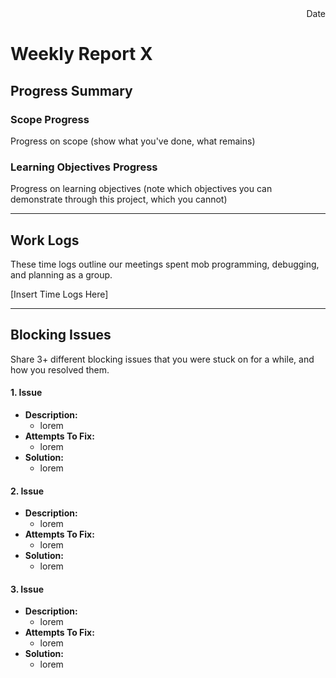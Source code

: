 <div style="text-align: right"> Date </div>

# Weekly Report X

## Progress Summary
### Scope Progress
Progress on scope (show what you've done, what remains)

### Learning Objectives Progress
Progress on learning objectives (note which objectives you can demonstrate through this project, which you cannot)

---

## Work Logs
These time logs outline our meetings spent mob programming, debugging, and planning as a group.

[Insert Time Logs Here]

---
## Blocking Issues
Share 3+ different blocking issues that you were stuck on for a while, and how you resolved them.

#### 1. Issue
* **Description:** 
  - lorem
* **Attempts To Fix:**
  - lorem 
* **Solution:**
  - lorem

#### 2. Issue
* **Description:** 
  - lorem
* **Attempts To Fix:**
  - lorem 
* **Solution:**
  - lorem

#### 3. Issue
* **Description:** 
  - lorem
* **Attempts To Fix:**
  - lorem 
* **Solution:**
  - lorem